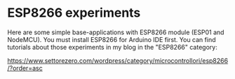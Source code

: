 # ESP8266 experiments

Here are some simple base-applications with ESP8266 module (ESP01 and NodeMCU).
You must install ESP8266 for Arduino IDE first.
You can find tutorials about those experiments in my blog in the "ESP8266" category:

https://www.settorezero.com/wordpress/category/microcontrollori/esp8266/?order=asc

